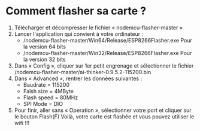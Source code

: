 
# Comment flasher sa carte ?
1. Télécharger et décompresser le fichier « nodemcu-flasher-master »
2. Lancer l'application qui convient à votre ordinateur :
	- /nodemcu-flasher-master/Win64/Release/ESP8266Flasher.exe Pour la version 64 bits
	- /nodemcu-flasher-master/Win32/Release/ESP8266Flasher.exe Pour la version 32 bits
3. Dans « Config », cliquer sur 1er petit engrenage et sélectionner le fichier /nodemcu-flasher-master/ai-thinker-0.9.5.2-115200.bin
4. Dans « Advanced », rentrer les données suivantes :
	- Baudrate = 115200
	- Falsh size = 4MByte
	- Flash speed = 80MHz
	- SPI Mode = DIO
5. Pour finir, aller sans « Operation », sélectionner votre port et cliquer sur le bouton Flash(F)
Voilà, votre carte est flashée et vous pouvez utiliser le wifi !!!